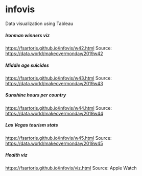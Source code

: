 # infovis
Data visualization using Tableau

##### Ironman winners viz
https://fsartoris.github.io/infovis/w42.html 
Source: https://data.world/makeovermonday/2019w42

##### Middle age suicides
https://fsartoris.github.io/infovis/w43.html 
Source: https://data.world/makeovermonday/2019w43

##### Sunshine hours per country
https://fsartoris.github.io/infovis/w44.html 
Source: https://data.world/makeovermonday/2019w44

##### Las Vegas tourism stats  
https://fsartoris.github.io/infovis/w45.html 
Source: https://data.world/makeovermonday/2019w45

##### Health viz
https://fsartoris.github.io/infovis/viz.html
Source: Apple Watch

